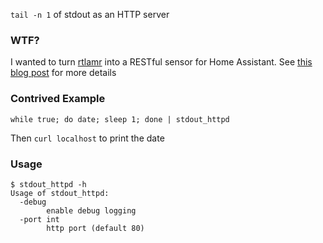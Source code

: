 `tail -n 1` of stdout as an HTTP server

### WTF?

I wanted to turn [rtlamr](https://github.com/bemasher/rtlamr) into a RESTful sensor for Home Assistant. See [this blog post](https://node11.com/post/rtlamr-smart-meter-home-assistant/) for more details

### Contrived Example

```
while true; do date; sleep 1; done | stdout_httpd
```

Then `curl localhost` to print the date

### Usage

```
$ stdout_httpd -h
Usage of stdout_httpd:
  -debug
        enable debug logging
  -port int
        http port (default 80)
```
